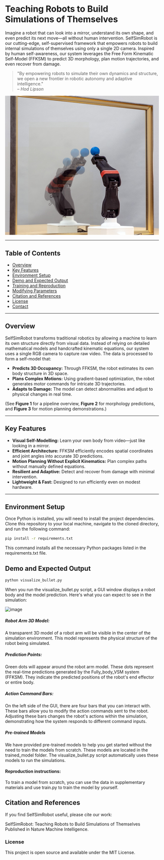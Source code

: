 # Teaching Robots to Build Simulations of Themselves

Imagine a robot that can look into a mirror, understand its own shape, and even predict its next move—all without human intervention. SelfSimRobot is our cutting-edge, self-supervised framework that empowers robots to build internal simulations of themselves using only a single 2D camera. Inspired by human self-awareness, our system leverages the Free Form Kinematic Self-Model (FFKSM) to predict 3D morphology, plan motion trajectories, and even recover from damage.

> "By empowering robots to simulate their own dynamics and structure, we open a new frontier in robotic autonomy and adaptive intelligence."  
> – *Hod Lipson*

![image](data/robot3.jpeg)

---

## Table of Contents

- [Overview](#overview)
- [Key Features](#key-features)
- [Environment Setup](#environment-setup)
- [Demo and Expected Output](#demo-and-expected-output)
- [Training and Reproduction](#training-and-reproduction)
- [Modifying Parameters](#modifying-parameters)
- [Citation and References](#citation-and-references)
- [License](#license)
- [Contact](#contact)
---
## Overview

SelfSimRobot transforms traditional robotics by allowing a machine to learn its own structure directly from visual data. Instead of relying on detailed mathematical models and handcrafted kinematic equations, our system uses a single RGB camera to capture raw video. The data is processed to form a self-model that:
- **Predicts 3D Occupancy:** Through FFKSM, the robot estimates its own body structure in 3D space.
- **Plans Complex Motions:** Using gradient-based optimization, the robot generates motor commands for intricate 3D trajectories.
- **Adapts to Damage:** The model can detect abnormalities and adjust to physical changes in real time.

(See **Figure 1** for a pipeline overview, **Figure 2** for morphology predictions, and **Figure 3** for motion planning demonstrations.)

---

## Key Features

- **Visual Self-Modelling:** Learn your own body from video—just like looking in a mirror.
- **Efficient Architecture:** FFKSM efficiently encodes spatial coordinates and joint angles into accurate 3D predictions.
- **Motion Planning Without Explicit Kinematics:** Plan complex paths without manually defined equations.
- **Resilient and Adaptive:** Detect and recover from damage with minimal intervention.
- **Lightweight & Fast:** Designed to run efficiently even on modest hardware.

---

## Environment Setup

Once Python is installed, you will need to install the project dependencies. Clone this repository to your local machine, navigate to the cloned directory, and run the following command:

```bash
pip install -r requirements.txt
```

This command installs all the necessary Python packages listed in the requirements.txt file.


## Demo and Expected Output

```bash
python visualize_bullet.py
```

When you run the visualize_bullet.py script, a GUI window displays a robot body and the model prediction. Here's what you can expect to see in the simulation:

![image](https://github.com/H-Y-H-Y-H/fully_body_VSM/assets/48082207/4058e3c4-3c53-4ff7-8893-81ade678bef5)

##### Robot Arm 3D Model:
A transparent 3D model of a robot arm will be visible in the center of the simulation environment. This model represents the physical structure of the robot being simulated.

##### Prediction Points: 
Green dots will appear around the robot arm model. These dots represent the real-time predictions generated by the Fully_body_VSM system (FFKSM). They indicate the predicted positions of the robot's end effector or entire body.

##### Action Command Bars:
On the left side of the GUI, there are four bars that you can interact with. These bars allow you to modify the action commands sent to the robot. Adjusting these bars changes the robot's actions within the simulation, demonstrating how the system responds to different command inputs.

##### Pre-trained Models
We have provided pre-trained models to help you get started without the need to train the models from scratch. These models are located in the trained_model folder. The visualize_bullet.py script automatically uses these models to run the simulations.

#### Reproduction instructions:
To train a model from scratch, you can use the data in supplementary materials and use train.py to train the model by yourself.

## Citation and References
If you find SelfSimRobot useful, please cite our work:

SelfSimRobot: Teaching Robots to Build Simulations of Themselves
Published in Nature Machine Intelligence.

### License
This project is open source and available under the MIT License.


